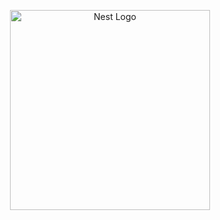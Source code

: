 
<p align="center">
  <a href="https://spartacodingclub.kr/" target="blank"><img src="https://static.spartacodingclub.kr/TeamSparta-Inc/scc-frontend/assets/icons/logo-active.png" width="320" alt="Nest Logo" /></a>
</p>


